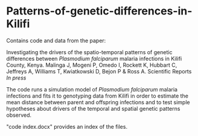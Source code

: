 # Patterns-of-genetic-differences-in-Kilifi

Contains code and data from the paper:

Investigating the drivers of the spatio-temporal patterns of genetic differences between <i>Plasmodium falciparum</i> malaria infections in Kilifi County, Kenya. Malinga J, Mogeni P, Omedo I, Rockett K, Hubbart C, Jeffreys A, Williams T, Kwiatkowski D, Bejon P & Ross A. Scientific Reports <i>In press</i>

The code runs a simulation model of <i>Plasmodium falciparum</i> malaria infections and fits it to genotyping data from Kilifi in order to estimate the mean distance between parent and offspring infections and to test simple hypotheses about drivers of the temporal and spatial genetic patterns observed. 

"code index.docx" provides an index of the files. 
